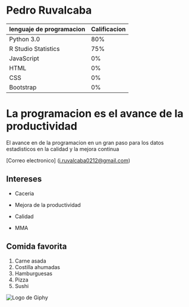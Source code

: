 # Pedro Ruvalcaba
| lenguaje de programacion | Calificacion |
|--------------------------|--------------|
| Python 3.0               |  80%         |
| R Studio Statistics      |  75%         |
| JavaScript               |   0%         |
| HTML                     |   0%         |
| CSS                      |   0%         |
| Bootstrap                |   0%         |

# La programacion es el avance de la productividad

El avance en de la programacion en un gran paso para los datos estadisticos en la calidad y la mejora continua

[Correo electronico] (i.ruvalcaba0212@gmail.com)
## Intereses
 * Caceria
 - Mejora de la productividad
 * Calidad
 + MMA
## Comida favorita
1. Carne asada
2. Costilla ahumadas
3. Hamburguesas
4. Pizza
5. Sushi

![Logo de Giphy](https://upload.wikimedia.org/wikipedia/commons/c/c3/Python-logo-notext.svg)